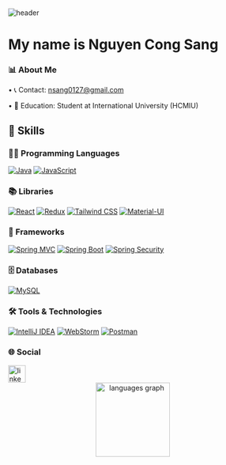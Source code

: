 ###
![header](https://capsule-render.vercel.app/api?type=waving&color=6994CDEE&text=&animation=twinkling&height=80)

 # My name is Nguyen Cong Sang

### 📊 About Me

<p align="left">
  • 📞 Contact: <a href="mailto:nsang0127@gmail.com">nsang0127@gmail.com</a><br>

  • 🧠 Education: Student at International University (HCMIU)
</p>

<h2 align="left">🔨 Skills</h2>

### 👨‍💻 Programming Languages
<p>
     <a href="#"><img alt="Java" src="https://img.shields.io/badge/Java-%23007396.svg?logo=openjdk&logoColor=white"></a>
    <a href="#"><img alt="JavaScript" src="https://img.shields.io/badge/JavaScript%20-F7DF1E.svg?logo=javascript&logoColor=white"></a>
</p>

### 📚 Libraries

<p>
    <a href="#"><img alt="React" src="https://img.shields.io/badge/React%20-61DAFB.svg?logo=react&logoColor=white"></a>
    <a href="#"><img alt="Redux" src="https://img.shields.io/badge/Redux%20-764ABC.svg?logo=redux&logoColor=white"></a>
    <a href="#"><img alt="Tailwind CSS" src="https://img.shields.io/badge/Tailwind%20CSS-38B2AC.svg?logo=tailwind-css&logoColor=white"></a>
     <a href="#"><img alt="Material-UI" src="https://img.shields.io/badge/Material%20UI-007FFF.svg?logo=mui&logoColor=white"></a>
</p>

### 🧰 Frameworks

<p>
    <a href="#"><img alt="Spring MVC" src="https://img.shields.io/badge/Spring%20MVC-6DB33F.svg?logo=spring&logoColor=white"></a>
    <a href="#"><img alt="Spring Boot" src="https://img.shields.io/badge/Spring%20Boot%20-6DB33F.svg?logo=springboot&logoColor=white"></a>
    <a href="#"><img alt="Spring Security" src="https://img.shields.io/badge/Spring%20Security%20-6DB33F.svg?logo=springsecurity&logoColor=white"></a>
</p>

### 🗄️ Databases
<p>
    <a href="#"><img alt="MySQL" src="https://img.shields.io/badge/MySQL-4479A1.svg?logo=mysql&logoColor=white"></a>
</p>

### 🛠️ Tools & Technologies
<p>
    <a href="#"><img alt="IntelliJ IDEA" src="https://img.shields.io/badge/IntelliJ%20IDEA-4c0099.svg?logo=intellijidea&logoColor=white"></a>
    <a href="#"><img alt="WebStorm" src="https://img.shields.io/badge/WebStorm-ff8000.svg?logo=webstorm&logoColor=white"></a>
    <a href="#"><img alt="Postman" src="https://img.shields.io/badge/Postman-FF6C37.svg?logo=postman&logoColor=white"></a>

</p>

### 🌐 Social
<div align="left">
   <a href="https://www.linkedin.com/in/ngsang0127/" target="_blank">
    <img src="https://img.shields.io/static/v1?message=LinkedIn&logo=linkedin&label=&color=0077B5&logoColor=white&labelColor=&style=for-the-badge" height="35" alt="linkedin logo" />
  </a>
</div>

<div align="center">
  <img src="https://github-readme-stats.vercel.app/api/top-langs?username=NgSang0127&locale=en&hide_title=false&layout=compact&card_width=320&langs_count=5&theme=dracula&hide_border=false" height="150" alt="languages graph" />
</div>
